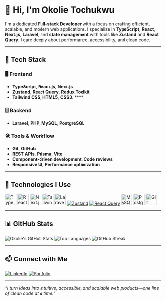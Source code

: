 # 👋 Hi, I'm Okolie Tochukwu

I'm a dedicated **Full-stack Developer** with a focus on crafting efficient, scalable, and modern web applications. I specialize in **TypeScript**, **React**, **Next.js**, **Laravel**, and **state management** with tools like **Zustand** and **React Query**. I care deeply about performance, accessibility, and clean code.

---

## 🚀 Tech Stack

### 🖥️ Frontend
- **TypeScript**, **React.js**, **Next.js**
- **Zustand**, **React Query**, **Redux Toolkit**
- **Tailwind CSS**, **HTML5**, **CSS3**. ****

### 🗄️ Backend
- **Laravel**, **PHP**, **MySQL**, **PostgreSQL**

### 🛠️ Tools & Workflow
- **Git**, **GitHub**
- **REST APIs**, **Prisma**, **Vite**
- **Component-driven development**, **Code reviews**
- **Responsive UI**, **Performance optimization**

---

## 🧰 Technologies I Use

<p align="left">
  <a href="https://www.typescriptlang.org/" target="_blank"><img src="https://raw.githubusercontent.com/danielcranney/readme-generator/main/public/icons/skills/typescript-colored.svg" width="36" height="36" alt="TypeScript" /></a>
  <a href="https://reactjs.org/" target="_blank"><img src="https://raw.githubusercontent.com/danielcranney/readme-generator/main/public/icons/skills/react-colored.svg" width="36" height="36" alt="React" /></a>
  <a href="https://nextjs.org/" target="_blank"><img src="https://raw.githubusercontent.com/danielcranney/readme-generator/main/public/icons/skills/nextjs-colored.svg" width="36" height="36" alt="Next.js" /></a>
  <a href="https://tailwindcss.com/" target="_blank"><img src="https://raw.githubusercontent.com/danielcranney/readme-generator/main/public/icons/skills/tailwindcss-colored.svg" width="36" height="36" alt="TailwindCSS" /></a>
  <a href="https://laravel.com/" target="_blank"><img src="https://raw.githubusercontent.com/danielcranney/readme-generator/main/public/icons/skills/laravel-colored.svg" width="36" height="36" alt="Laravel" /></a>
  <a href="https://zustand-demo.pmnd.rs/" target="_blank"><img src="https://img.shields.io/badge/Zustand-grey?style=flat&logo=react&logoColor=white" alt="Zustand" /></a>
  <a href="https://tanstack.com/query/v5" target="_blank"><img src="https://img.shields.io/badge/React%20Query-red?style=flat&logo=reactquery&logoColor=white" alt="React Query" /></a>
  <a href="https://www.mysql.com/" target="_blank"><img src="https://raw.githubusercontent.com/danielcranney/readme-generator/main/public/icons/skills/mysql-colored.svg" width="36" height="36" alt="MySQL" /></a>
  <a href="https://www.postgresql.org/" target="_blank"><img src="https://raw.githubusercontent.com/danielcranney/readme-generator/main/public/icons/skills/postgresql-colored.svg" width="36" height="36" alt="PostgreSQL" /></a>
  <a href="https://git-scm.com/" target="_blank"><img src="https://raw.githubusercontent.com/danielcranney/readme-generator/main/public/icons/skills/git-colored.svg" width="36" height="36" alt="Git" /></a>
</p>

---

## 📊 GitHub Stats

![Okolie's GitHub Stats](https://github-readme-stats.vercel.app/api?username=ticoniq&show_icons=true&theme=dark)
![Top Languages](https://github-readme-stats.vercel.app/api/top-langs/?username=ticoniq&layout=compact&theme=radical)
![GitHub Streak](https://github-readme-streak-stats.herokuapp.com/?user=ticoniq&theme=tokyonight&hide_border=false)

---

## 📫 Connect with Me

[![LinkedIn](https://img.shields.io/badge/LinkedIn-Tochukwu-blue?style=for-the-badge&logo=linkedin)](https://www.linkedin.com/in/ticoniq)
[![Portfolio](https://img.shields.io/badge/Portfolio-ticoniq.com-orange?style=for-the-badge&logo=google-chrome)](https://ticoniq.com)

---

_“I turn ideas into intuitive, accessible, and scalable web products—one line of clean code at a time.”_
